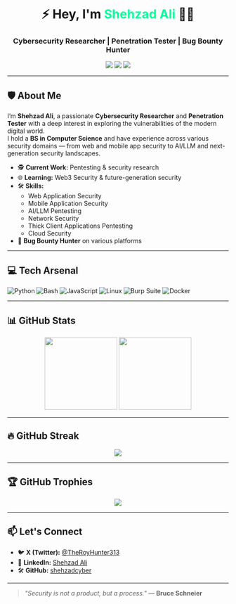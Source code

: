 <h1 align="center">⚡ Hey, I'm <span style="color:#00ff99;">Shehzad Ali</span> 👨‍💻</h1>
<h3 align="center">Cybersecurity Researcher | Penetration Tester | Bug Bounty Hunter</h3>

<p align="center">
  <a href="https://x.com/TheRoyHunter313"><img src="https://img.shields.io/badge/X%20(Twitter)-%23000000.svg?&style=for-the-badge&logo=x&logoColor=white" /></a>
  <a href="https://www.linkedin.com/in/shehzadali1337/"><img src="https://img.shields.io/badge/LinkedIn-%230077B5.svg?&style=for-the-badge&logo=linkedin&logoColor=white" /></a>
  <a href="mailto:shehzad@example.com"><img src="https://img.shields.io/badge/Email-D14836?style=for-the-badge&logo=gmail&logoColor=white" /></a>
</p>

---

## 🛡️ About Me
I’m **Shehzad Ali**, a passionate **Cybersecurity Researcher** and **Penetration Tester** with a deep interest in exploring the vulnerabilities of the modern digital world.  
I hold a **BS in Computer Science** and have experience across various security domains — from web and mobile app security to AI/LLM and next-generation security landscapes.  

- 🕵️ **Current Work:** Pentesting & security research  
- 🌐 **Learning:** Web3 Security & future-generation security  
- 🛠 **Skills:**  
  - Web Application Security  
  - Mobile Application Security  
  - AI/LLM Pentesting  
  - Network Security  
  - Thick Client Applications Pentesting  
  - Cloud Security  
- 🎯 **Bug Bounty Hunter** on various platforms

---

## 💻 Tech Arsenal
![Python](https://img.shields.io/badge/Python-3776AB?style=for-the-badge&logo=python&logoColor=white)
![Bash](https://img.shields.io/badge/Bash-4EAA25?style=for-the-badge&logo=gnubash&logoColor=white)
![JavaScript](https://img.shields.io/badge/JavaScript-000000?style=for-the-badge&logo=javascript&logoColor=F7DF1E)
![Linux](https://img.shields.io/badge/Linux-FCC624?style=for-the-badge&logo=linux&logoColor=black)
![Burp Suite](https://img.shields.io/badge/Burp%20Suite-FF6633?style=for-the-badge)
![Docker](https://img.shields.io/badge/Docker-2496ED?style=for-the-badge&logo=docker&logoColor=white)

---

## 📊 GitHub Stats
<p align="center">
  <img src="https://github-readme-stats.vercel.app/api?username=shehzadcyber&show_icons=true&theme=tokyonight" height="165">
  <img src="https://github-readme-stats.vercel.app/api/top-langs/?username=shehzadcyber&layout=compact&theme=tokyonight" height="165">
</p>

---

## 🔥 GitHub Streak
<p align="center">
  <img src="https://streak-stats.demolab.com?user=shehzadcyber&theme=tokyonight&hide_border=true" />
</p>

---

## 🏆 GitHub Trophies
<p align="center">
  <img src="https://github-profile-trophy.vercel.app/?username=shehzadcyber&theme=radical&no-frame=true&no-bg=true&margin-w=4" />
</p>

---

## 📫 Let's Connect
- 🐦 **X (Twitter):** [@TheRoyHunter313](https://x.com/TheRoyHunter313)  
- 💼 **LinkedIn:** [Shehzad Ali](https://www.linkedin.com/in/shehzadali1337/)  
- 🛠 **GitHub:** [shehzadcyber](https://github.com/shehzadcyber)  

---

> _"Security is not a product, but a process."_ — **Bruce Schneier**

